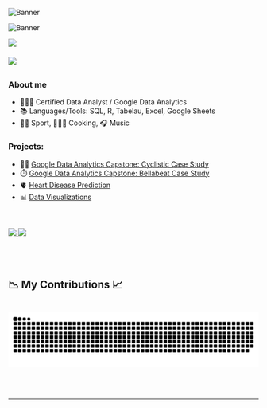 ![Banner](https://ibb.co/pQKtS65)

![Banner](https://media.licdn.com/dms/image/v2/D5616AQFYGE7Klsb-DQ/profile-displaybackgroundimage-shrink_200_800/profile-displaybackgroundimage-shrink_200_800/0/1692078580049?e=2147483647&v=beta&t=jSD9Su7wLnnFtMNDq1F2H5Rk3kbisnzkEk1tJdKcIYI)
</h1>
<img align="left" src="https://visitor-badge.laobi.icu/badge?page_id=S-a-m-k.S-a-m-k" />

<h1 align="left">
    <img src="https://readme-typing-svg.herokuapp.com/?font=Kanit&size=35&vCenter=true&width=500&height=70&duration=4000&lines=Hi+There!;+I'm+Sam!;+I'm+a+Data+Analyst!;&color=66cdaa";" />
</h1>

### About me

- 👨🏻‍🎓 Certified Data Analyst / Google Data Analytics
- 📚 Languages/Tools: SQL, R, Tabelau, Excel, Google Sheets
- 🏋🏻 Sport, 👨🏻‍🍳 Cooking, 🎧 Music

### Projects:

- 🚴🏼 [Google Data Analytics Capstone: Cyclistic Case Study](https://github.com/S-a-m-K/cyclistic_case_study)
- ⏱️ [Google Data Analytics Capstone: Bellabeat Case Study](https://github.com/S-a-m-K/bellabeat_case_study)
- 🫀 [Heart Disease Prediction](https://github.com/S-a-m-K/heart_disease_prediction)
- 📊 [Data Visualizations](https://public.tableau.com/app/profile/samuel.kleger/vizzes) <br><br><br>

</div>
 
<div align="left"> 
  <a href="mailto:s.kleger01@gmail.com">
    <img src="https://img.shields.io/badge/Gmail-333333?style=for-the-badge&logo=gmail&logoColor=red" />
  </a>
  <a href="www.linkedin.com/in/samuel-kleger-7456a1276" target="_blank">
    <img src="https://img.shields.io/badge/LinkedIn-0077B5?style=for-the-badge&logo=linkedin&logoColor=white" target="_blank" />
  </a> <br><br><br/><br/>

</div>

<div align="left">
  <h2>📉 My Contributions 📈</h2>
  <br>
  <img alt="snake eating my contributions" src="https://raw.githubusercontent.com/salesp07/salesp07/output/github-contribution-grid-snake.svg" />
  
  <br/><br/>
</div>

<hr/>
